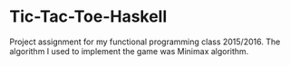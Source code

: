 # Tic-Tac-Toe-Haskell
Project assignment for my functional programming class 2015/2016. The algorithm I used to implement the game was Minimax algorithm.
